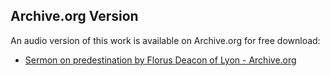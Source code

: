 ## Archive.org Version

An audio version of this work is available on Archive.org for free download:

* [Sermon on predestination by Florus Deacon of Lyon - Archive.org](https://archive.org/details/sermon-on-predestination)